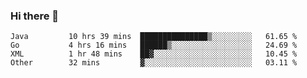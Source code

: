 ### Hi there 👋

<!--
**urzz/urzz** is a ✨ _special_ ✨ repository because its `README.md` (this file) appears on your GitHub profile.

Here are some ideas to get you started:

- 🔭 I’m currently working on ...
- 🌱 I’m currently learning ...
- 👯 I’m looking to collaborate on ...
- 🤔 I’m looking for help with ...
- 💬 Ask me about ...
- 📫 How to reach me: ...
- 😄 Pronouns: ...
- ⚡ Fun fact: ...
-->

<!--START_SECTION:waka-->

```text
Java         10 hrs 39 mins  ███████████████▒░░░░░░░░░   61.65 %
Go           4 hrs 16 mins   ██████▒░░░░░░░░░░░░░░░░░░   24.69 %
XML          1 hr 48 mins    ██▓░░░░░░░░░░░░░░░░░░░░░░   10.45 %
Other        32 mins         ▓░░░░░░░░░░░░░░░░░░░░░░░░   03.11 %
```

<!--END_SECTION:waka-->
